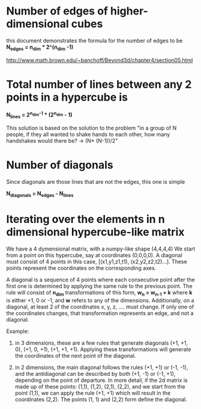 # Number of edges of higher-dimensional cubes
this document demonstrates the formula for the number of edges to be **N<sub>edges</sub> = n<sub>dim</sub> * 2^(n<sub>dim</sub> -1)**

http://www.math.brown.edu/~banchoff/Beyond3d/chapter4/section05.html


# Total number of lines between any 2 points in a hypercube is
**N<sub>lines</sub> = 2<sup>n<sub>dim</sub>-1</sup> * (2<sup>n<sub>dim</sub></sup> - 1)**

This solution is based on the solution to the problem "in a group of N people, if they all wanted to shake hands to each other, how many handshakes would there be? -> (N* (N-1))/2"


# Number of diagonals
Since diagonals are those lines that are not the edges, this one is simple

**N<sub>diagonals</sub> = N<sub>edges</sub> - N<sub>lines</sub>**

# Iterating over the elements in n dimensional hypercube-like matrix
We have a 4 dymensional matrix, with a numpy-like shape (4,4,4,4)
We start from a point on this hypercube, say at coordinates (0,0,0,0).
A diagonal must consist of 4 points in this case, [(x1,y1,z1,t1), (x2,y2,z2,t2)...]. These points represent the coordinates on the corresponding axes.

A diagonal is a sequence of 4 points where each consecutive point after the first one is determined by applying the same rule to the previous point. The rule will consist of **n<sub>dim</sub>** transformations of this form, **w<sub>n</sub> = w<sub>n-1</sub> + k** where **k** is either +1, 0 or -1, and **w** refers to any of the dimensions. Additionally, on a diagonal, at least 2 of the coordinates x, y, z, .... must change. If only one of the coordinates changes, that transformation represents an edge, and not a diagonal.

Example: 
1. in 3 dimensions, these are a few rules that generate diagonals
(+1, +1, 0), (+1, 0, +1), (+1, +1, +1). Applying these transformations will generate the coordinates of the next point of the diagonal.

2. in 2 dimensions, the main diagonal follows the rules (+1, +1) or (-1, -1), and the antidiagonal can be described by both (+1, -1) or (-1, +1), depending on the point of departure.
In more detail, if the 2d matrix is made up of these points: (1,1), (1,2), (2,1), (2,2), and we start from the point (1,1), we can apply the rule (+1, +1) which will result in the coordinates (2,2). The points (1, 1) and (2,2) form define the diagonal.
